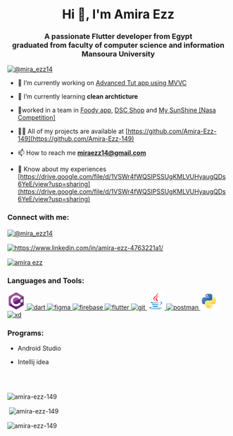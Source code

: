 <h1 align="center">Hi 👋, I'm Amira Ezz</h1>
<h3 align="center">A passionate Flutter developer from Egypt <br> graduated from faculty of computer science and information Mansoura University</h3>



<p align="left"> <a href="https://twitter.com/@mira_ezz14" target="blank"><img src="https://img.shields.io/twitter/follow/@mira_ezz14?logo=twitter&style=for-the-badge" alt="@mira_ezz14" /></a> </p>

- 🔭 I’m currently working on [Advanced Tut app using MVVC](https://github.com/Amira-Ezz-149/advanced_tut_app)

- 🌱 I’m currently learning **clean archticture**

- 👯worked in a team in [Foody app](https://github.com/Amira-Ezz-149/Foody), [DSC Shop](https://github.com/El-Helbawy-M/Dsc_Shop) and [My SunShine [Nasa Competition]](https://github.com/Amira-Ezz-149/my_sunshine)


- 👨‍💻 All of my projects are available at [https://github.com/Amira-Ezz-149](https://github.com/Amira-Ezz-149)

- 📫 How to reach me **miraezz14@gmail.com**

- 📄 Know about my experiences [https://drive.google.com/file/d/1VSWr4fWQSIPSSUgKMLVUHyaugQDs6YeE/view?usp=sharing](https://drive.google.com/file/d/1VSWr4fWQSIPSSUgKMLVUHyaugQDs6YeE/view?usp=sharing)

<h3 align="left">Connect with me:</h3>

<p align="left">
  
<a href="https://twitter.com/@mira_ezz14" target="blank"><img align="center" src="https://raw.githubusercontent.com/rahuldkjain/github-profile-readme-generator/master/src/images/icons/Social/twitter.svg" alt="@mira_ezz14" height="30" width="40" /></a>

  <a href="https://www.linkedin.com/in/amira-ezz-4763221a1/" target="blank"><img align="center" src="https://raw.githubusercontent.com/rahuldkjain/github-profile-readme-generator/master/src/images/icons/Social/linked-in-alt.svg" alt="https://www.linkedin.com/in/amira-ezz-4763221a1/" height="30" width="40" /></a>

  <a href="https://www.facebook.com/amira.ezz.7587" target="blank"><img align="center" src="https://raw.githubusercontent.com/rahuldkjain/github-profile-readme-generator/master/src/images/icons/Social/facebook.svg" alt="amira ezz" height="30" width="40" /></a>



<h3 align="left">Languages and Tools:</h3>

<p align="left"> <a href="https://www.w3schools.com/cs/" target="_blank" rel="noreferrer"> <img src="https://raw.githubusercontent.com/devicons/devicon/master/icons/csharp/csharp-original.svg" alt="csharp" width="40" height="40"/> </a> <a href="https://dart.dev" target="_blank" rel="noreferrer"> <img src="https://www.vectorlogo.zone/logos/dartlang/dartlang-icon.svg" alt="dart" width="40" height="40"/> </a> <a href="https://www.figma.com/" target="_blank" rel="noreferrer"> <img src="https://www.vectorlogo.zone/logos/figma/figma-icon.svg" alt="figma" width="40" height="40"/> </a> <a href="https://firebase.google.com/" target="_blank" rel="noreferrer"> <img src="https://www.vectorlogo.zone/logos/firebase/firebase-icon.svg" alt="firebase" width="40" height="40"/> </a> <a href="https://flutter.dev" target="_blank" rel="noreferrer"> <img src="https://www.vectorlogo.zone/logos/flutterio/flutterio-icon.svg" alt="flutter" width="40" height="40"/> </a> <a href="https://git-scm.com/" target="_blank" rel="noreferrer"> <img src="https://www.vectorlogo.zone/logos/git-scm/git-scm-icon.svg" alt="git" width="40" height="40"/> </a> <a href="https://www.java.com" target="_blank" rel="noreferrer"> <img src="https://raw.githubusercontent.com/devicons/devicon/master/icons/java/java-original.svg" alt="java" width="40" height="40"/> </a> <a href="https://postman.com" target="_blank" rel="noreferrer"> <img src="https://www.vectorlogo.zone/logos/getpostman/getpostman-icon.svg" alt="postman" width="40" height="40"/> </a> <a href="https://www.python.org" target="_blank" rel="noreferrer"> <img src="https://raw.githubusercontent.com/devicons/devicon/master/icons/python/python-original.svg" alt="python" width="40" height="40"/> </a> <a href="https://www.adobe.com/products/xd.html" target="_blank" rel="noreferrer"> <img src="https://cdn.worldvectorlogo.com/logos/adobe-xd.svg" alt="xd" width="40" height="40"/> </a> </p>

<h3 align="left">Programs:</h3>

- Android Studio

- Intellij idea


<br>
<br>


<p><img align="left" src="https://github-readme-stats.vercel.app/api/top-langs?username=amira-ezz-149&show_icons=true&locale=en&layout=compact" alt="amira-ezz-149" /></p>
<br>

<p>&nbsp;<img align="center" src="https://github-readme-stats.vercel.app/api?username=amira-ezz-149&show_icons=true&locale=en" alt="amira-ezz-149" /></p>

<p><img align="center" src="https://github-readme-streak-stats.herokuapp.com/?user=amira-ezz-149&" alt="amira-ezz-149" /></p>
